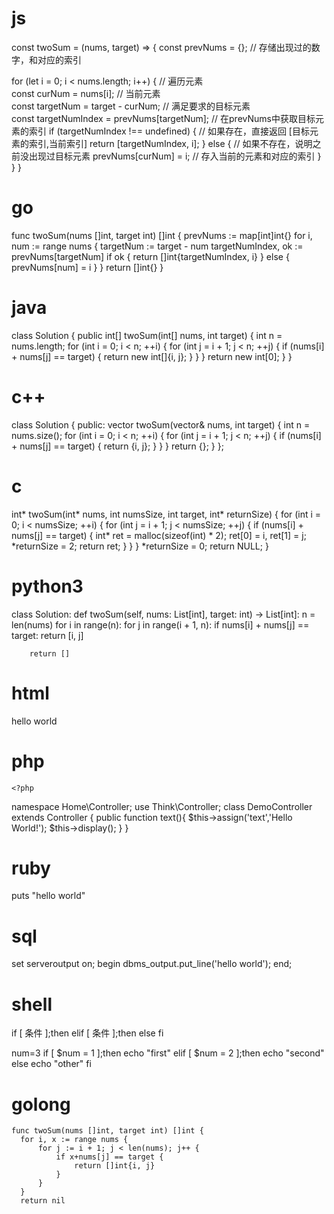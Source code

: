 # js

const twoSum = (nums, target) => {
  const prevNums = {};                    // 存储出现过的数字，和对应的索引               

  for (let i = 0; i < nums.length; i++) {       // 遍历元素   
    const curNum = nums[i];                     // 当前元素   
    const targetNum = target - curNum;          // 满足要求的目标元素   
    const targetNumIndex = prevNums[targetNum]; // 在prevNums中获取目标元素的索引
    if (targetNumIndex !== undefined) {         // 如果存在，直接返回 [目标元素的索引,当前索引]
      return [targetNumIndex, i];
    } else {                                    // 如果不存在，说明之前没出现过目标元素
      prevNums[curNum] = i;                     // 存入当前的元素和对应的索引
    }
  }
}

# go
func twoSum(nums []int, target int) []int {
	prevNums := map[int]int{}
	for i, num := range nums {
		targetNum := target - num
		targetNumIndex, ok := prevNums[targetNum]
		if ok {
			return []int{targetNumIndex, i}
		} else {
			prevNums[num] = i
		}
	}
	return []int{}
}

# java
class Solution {
    public int[] twoSum(int[] nums, int target) {
        int n = nums.length;
        for (int i = 0; i < n; ++i) {
            for (int j = i + 1; j < n; ++j) {
                if (nums[i] + nums[j] == target) {
                    return new int[]{i, j};
                }
            }
        }
        return new int[0];
    }
}

# c++

class Solution {
public:
    vector<int> twoSum(vector<int>& nums, int target) {
        int n = nums.size();
        for (int i = 0; i < n; ++i) {
            for (int j = i + 1; j < n; ++j) {
                if (nums[i] + nums[j] == target) {
                    return {i, j};
                }
            }
        }
        return {};
    }
};
  
# c
  
int* twoSum(int* nums, int numsSize, int target, int* returnSize) {
    for (int i = 0; i < numsSize; ++i) {
        for (int j = i + 1; j < numsSize; ++j) {
            if (nums[i] + nums[j] == target) {
                int* ret = malloc(sizeof(int) * 2);
                ret[0] = i, ret[1] = j;
                *returnSize = 2;
                return ret;
            }
        }
    }
    *returnSize = 0;
    return NULL;
}

  # python3
  class Solution:
    def twoSum(self, nums: List[int], target: int) -> List[int]:
        n = len(nums)
        for i in range(n):
            for j in range(i + 1, n):
                if nums[i] + nums[j] == target:
                    return [i, j]
        
        return []

  # html
  <!DOCTYPE html>
<html>
<head>
<meta charset="utf-8">
 
</head>
 
<body>
 
 
<p>hello world</p>
 
</body>
</html>
 
  # php
  
    <?php
  namespace Home\Controller;
  use Think\Controller;
  class DemoController extends Controller {
      public function text(){
              $this->assign('text','Hello World!');
              $this->display();
          }
  }

# ruby

puts "hello world"

# sql

set serveroutput on;
begin
     dbms_output.put_line('hello world');
end;

# shell

if [ 条件 ];then
elif [ 条件 ];then
else 
fi

num=3
if [ $num = 1 ];then
  echo "first"
elif [ $num = 2 ];then
  echo "second"
else 
  echo "other"
fi

  # golong
  ```
  func twoSum(nums []int, target int) []int {
    for i, x := range nums {
        for j := i + 1; j < len(nums); j++ {
            if x+nums[j] == target {
                return []int{i, j}
            }
        }
    }
    return nil
  ```
                                      
                                      
                               

                                      

                      
                                      
                                     
                                     
